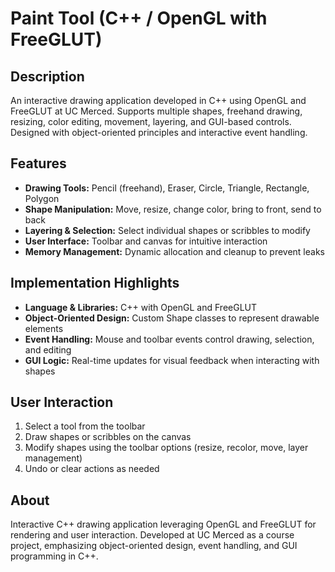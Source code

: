 # Paint Tool (C++ / OpenGL with FreeGLUT)

## Description
An interactive drawing application developed in C++ using OpenGL and FreeGLUT at UC Merced. Supports multiple shapes, freehand drawing, resizing, color editing, movement, layering, and GUI-based controls. Designed with object-oriented principles and interactive event handling.

## Features
- **Drawing Tools:** Pencil (freehand), Eraser, Circle, Triangle, Rectangle, Polygon  
- **Shape Manipulation:** Move, resize, change color, bring to front, send to back  
- **Layering & Selection:** Select individual shapes or scribbles to modify  
- **User Interface:** Toolbar and canvas for intuitive interaction  
- **Memory Management:** Dynamic allocation and cleanup to prevent leaks  

## Implementation Highlights
- **Language & Libraries:** C++ with OpenGL and FreeGLUT  
- **Object-Oriented Design:** Custom Shape classes to represent drawable elements  
- **Event Handling:** Mouse and toolbar events control drawing, selection, and editing  
- **GUI Logic:** Real-time updates for visual feedback when interacting with shapes  

## User Interaction
1. Select a tool from the toolbar  
2. Draw shapes or scribbles on the canvas  
3. Modify shapes using the toolbar options (resize, recolor, move, layer management)  
4. Undo or clear actions as needed  

## About
Interactive C++ drawing application leveraging OpenGL and FreeGLUT for rendering and user interaction. Developed at UC Merced as a course project, emphasizing object-oriented design, event handling, and GUI programming in C++.
